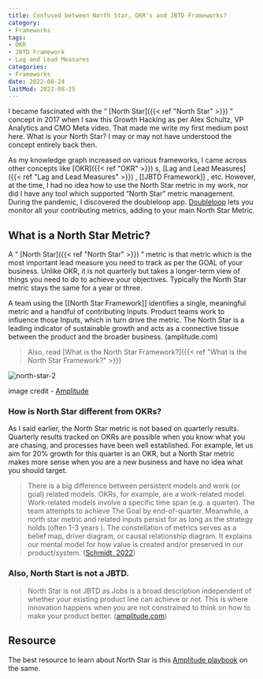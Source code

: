```yaml
---
title: Confused between North Star, OKR's and JBTD Frameworks?
category:
- Frameworks
tags:
- OKR
- JBTD Framework
- Lag and Lead Measures
categories:
- Frameworks
date: 2022-08-24
lastMod: 2022-08-25
---
```

I became fascinated with the “ [North Star]({{< ref "North Star" >}}) ” concept in 2017 when I saw this Growth Hacking as per Alex Schultz, VP Analytics and CMO Meta video. That made me write my first medium post here. What is your North Star? I may or may not have understood the concept entirely back then.

As my knowledge graph increased on various frameworks, I came across other concepts like [OKR]({{< ref "OKR" >}}) s, [Lag and Lead Measures]({{< ref "Lag and Lead Measures" >}}) , [[JBTD Framework]] , etc. However, at the time, I had no idea how to use the North Star metric in my work, nor did I have any tool which supported “North Star” metric management. During the pandemic, I discovered the doubleloop app. [Doubleloop](https://doubleloop.app/) lets you monitor all your contributing metrics, adding to your main North Star Metric.

## What is a North Star Metric?

A “ [North Star]({{< ref "North Star" >}}) ” metric is that metric which is the most important lead measure you need to track as per the GOAL of your business. Unlike OKR, it is not quarterly but takes a longer-term view of things you need to do to achieve your objectives. Typically the North Star metric stays the same for a year or three.

A team using the [[North Star Framework]] identifies a single, meaningful metric and a handful of contributing Inputs. Product teams work to influence those Inputs, which in turn drive the metric. The North Star is a leading indicator of sustainable growth and acts as a connective tissue between the product and the broader business. (amplitude.com)

> Also, read [What is the North Star Framework?]({{< ref "What is the North Star Framework?" >}})

![north-star-2](https://mataroa.blog/images/aef10edf.jpeg)

image credit - [Amplitude](https://amplitude.com/north-star#:~:text=To%20address%20customer%20problems%20and,aligns%20with%20the%20bigger%20picture.)

### How is North Star different from OKRs?

As I said earlier, the North Star metric is not based on quarterly results. Quarterly results tracked on OKRs are possible when you know what you are chasing, and processes have been well established. For example, let us aim for 20% growth for this quarter is an OKR, but a North Star metric makes more sense when you are a new business and have no idea what you should target. 

> There is a big difference between persistent models and work (or goal) related models. OKRs, for example, are a work-related model. Work-related models involve a specific time span (e.g. a quarter). The team attempts to achieve The Goal by end-of-quarter. Meanwhile, a north star metric and related inputs persist for as long as the strategy holds (often 1-3 years ). The constellation of metrics serves as a belief map, driver diagram, or causal relationship diagram. It explains our mental model for how value is created and/or preserved in our product/system. ([Schmidt, 2022](https://blog.doubleloop.app/okrs-strategy/))

### Also, North Start is not a JBTD.

> North Star is not JBTD as Jobs is a broad description independent of whether your existing product line can achieve or not. This is where innovation happens when you are not constrained to think on how to make your product better. ([amplitude.com](https://amplitude.com/north-star#:~:text=To%20address%20customer%20problems%20and,aligns%20with%20the%20bigger%20picture.))

## Resource

The best resource to learn about North Star is this [Amplitude playbook](https://amplitude.com/north-star#:~:text=To%20address%20customer%20problems%20and,aligns%20with%20the%20bigger%20picture.) on the same.
